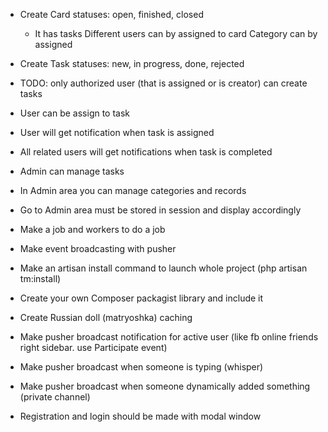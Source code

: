 
- Create Card
    statuses: open, finished, closed
    + It has tasks
    Different users can by assigned to card
    Category can by assigned 

- Create Task
    statuses: new, in progress, done, rejected
    
- TODO: only authorized user (that is assigned or is creator) can create tasks    
    
- User can be assign to task

- User will get notification when task is assigned

- All related users will get notifications when task is completed

- Admin can manage tasks

- In Admin area you can manage categories and records 

- Go to Admin area must be stored in session and display accordingly

- Make a job and workers to do a job

- Make event broadcasting with pusher

- Make an artisan install command to launch whole project (php artisan tm:install)
    
- Create your own Composer packagist library and include it  

- Create Russian doll (matryoshka) caching

- Make pusher broadcast notification for active user (like fb online friends right sidebar. use Participate event)

- Make pusher broadcast when someone is typing (whisper) 

- Make pusher broadcast when someone dynamically added something (private channel)

- Registration and login should be made with modal window
